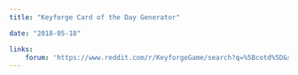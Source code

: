 ```yaml
---
title: "Keyforge Card of the Day Generator"

date: "2018-05-18"

links:
    forum: 'https://www.reddit.com/r/KeyforgeGame/search?q=%5Bcotd%5D&sort=new&restrict_sr=on'
---
```


